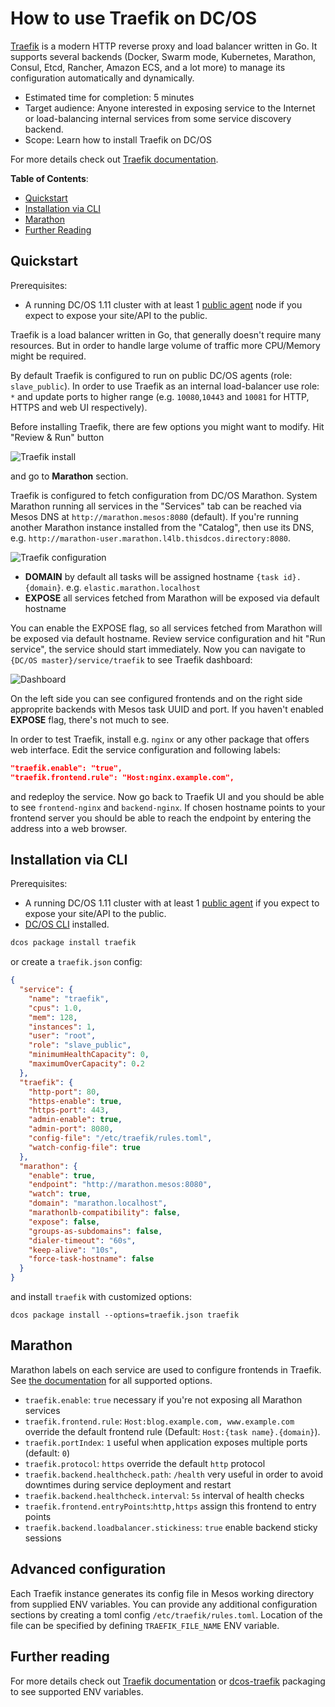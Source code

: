 # How to use Traefik on DC/OS

[Traefik](https://traefik.io) is a modern HTTP reverse proxy and load balancer written in Go. It supports several backends (Docker, Swarm mode, Kubernetes, Marathon, Consul, Etcd, Rancher, Amazon ECS, and a lot more) to manage its configuration automatically and dynamically.

- Estimated time for completion: 5 minutes
- Target audience: Anyone interested in exposing service to the Internet or load-balancing internal services from some service discovery backend.
- Scope: Learn how to install Traefik on DC/OS

For more details check out [Traefik documentation](https://docs.traefik.io).

**Table of Contents**:

- [Quickstart](#quickstart)
- [Installation via CLI](#installation-via-cli)
- [Marathon](#marathon)
- [Further Reading](#further-reading)

## Quickstart

Prerequisites:

- A running DC/OS 1.11 cluster with at least 1 [public agent](https://docs.mesosphere.com/1.11/overview/concepts/#public-agent-node) node if you expect to expose your site/API to the public.

Traefik is a load balancer written in Go, that generally doesn't require many resources. But in order to handle large volume of traffic more CPU/Memory might be required.

By default Traefik is configured to run on public DC/OS agents (role: `slave_public`). In order to use Traefik as an internal load-balancer use role: `*` and update ports to higher range (e.g. `10080`,`10443` and `10081` for HTTP, HTTPS and web UI respectively).

Before installing Traefik, there are few options you might want to modify. Hit "Review & Run" button

![Traefik install](img/traefik-service.png)

and go to **Marathon** section.

Traefik is configured to fetch configuration from DC/OS Marathon. System Marathon running all services in the "Services" tab can be reached via Mesos DNS at `http://marathon.mesos:8080` (default). If you're running another Marathon instance installed from the "Catalog", then use its DNS, e.g. `http://marathon-user.marathon.l4lb.thisdcos.directory:8080`.

![Traefik configuration](img/traefik-config.png)

* **DOMAIN** by default all tasks will be assigned hostname `{task id}.{domain}`. e.g. `elastic.marathon.localhost`
* **EXPOSE** all services fetched from Marathon will be exposed via default hostname

You can enable the EXPOSE flag, so all services fetched from Marathon will be exposed via default hostname.
Review service configuration and hit "Run service", the service should start immediately. Now you can navigate to `{DC/OS master}/service/traefik` to see Traefik dashboard:

![Dashboard](img/dashboard.png)

On the left side you can see configured frontends and on the right side approprite backends with Mesos task UUID and port. If you haven't enabled **EXPOSE** flag, there's not much to see.

In order to test Traefik, install e.g. `nginx` or any other package that offers web interface. Edit the service configuration and following labels:

```json
"traefik.enable": "true",
"traefik.frontend.rule": "Host:nginx.example.com",
```

and redeploy the service. Now go back to Traefik UI and you should be able to see `frontend-nginx` and `backend-nginx`. If chosen hostname points to your frontend server you should be able to reach the endpoint by entering the address into a web browser.


## Installation via CLI

Prerequisites:

- A running DC/OS 1.11 cluster with at least 1 [public agent](https://docs.mesosphere.com/1.11/overview/concepts/#public-agent-node) if you expect to expose your site/API to the public.
- [DC/OS CLI](https://docs.mesosphere.com/1.11/cli/install/) installed.

```bash
dcos package install traefik
```

or create a `traefik.json` config:
```json
{
  "service": {
    "name": "traefik",
    "cpus": 1.0,
    "mem": 128,
    "instances": 1,
    "user": "root",
    "role": "slave_public",
    "minimumHealthCapacity": 0,
    "maximumOverCapacity": 0.2
  },
  "traefik": {
    "http-port": 80,
    "https-enable": true,
    "https-port": 443,
    "admin-enable": true,
    "admin-port": 8080,
    "config-file": "/etc/traefik/rules.toml",
    "watch-config-file": true
  },
  "marathon": {
    "enable": true,
    "endpoint": "http://marathon.mesos:8080",
    "watch": true,
    "domain": "marathon.localhost",
    "marathonlb-compatibility": false,
    "expose": false,
    "groups-as-subdomains": false,
    "dialer-timeout": "60s",
    "keep-alive": "10s",
    "force-task-hostname": false
  }
}
```

and install `traefik` with customized options:
```
dcos package install --options=traefik.json traefik
```

## Marathon

Marathon labels on each service are used to configure frontends in Traefik. See [the documentation](https://docs.traefik.io/configuration/backends/marathon/#on-containers) for all supported options.

* `traefik.enable`: `true` necessary if you're not exposing all Marathon services
* `traefik.frontend.rule`: `Host:blog.example.com, www.example.com` override the default frontend rule (Default: `Host:{task name}.{domain}`).
* `traefik.portIndex`: `1` useful when application exposes multiple ports (default: `0`)
* `traefik.protocol`: `https` override the default `http` protocol
* `traefik.backend.healthcheck.path`: `/health` very useful in order to avoid downtimes during service deployment and restart
* `traefik.backend.healthcheck.interval`: `5s` interval of health checks
* `traefik.frontend.entryPoints`:`http,https` assign this frontend to entry points
* `traefik.backend.loadbalancer.stickiness`: `true`	enable backend sticky sessions

## Advanced configuration

Each Traefik instance generates its config file in Mesos working directory from supplied ENV variables. You can provide any additional configuration sections by creating a toml config `/etc/traefik/rules.toml`. Location of the file can be specified by defining `TRAEFIK_FILE_NAME` ENV variable.

## Further reading

For more details check out [Traefik documentation](https://docs.traefik.io) or [dcos-traefik](https://github.com/deric/dcos-traefik) packaging to see supported ENV variables.
